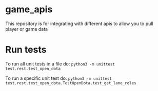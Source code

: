 # game_apis
This repository is for integrating with different apis to allow you to pull player or game data

# Run tests
To run all unit tests in a file do:
```python3 -m unittest test.rest.test_open_dota```

To run a specific unit test do:
```python3 -m unittest test.rest.test_open_dota.TestOpenDota.test_get_lane_roles```

